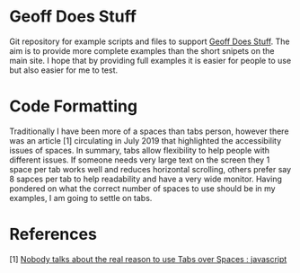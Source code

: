 # Geoff Does Stuff

Git repository for example scripts and files to support [Geoff Does Stuff](https://www.geoffdoesstuff.com/). The aim is to provide more complete examples than the short snipets on the main site. I hope that by providing full examples it is easier for people to use but also easier for me to test.

# Code Formatting

Traditionally I have been more of a spaces than tabs person, however there was an article [1] circulating in July 2019 that highlighted the accessibility issues of spaces. In summary, tabs allow flexibility to help people with different issues. If someone needs very large text on the screen they 1 space per tab works well and reduces horizontal scrolling, others prefer say 8 sapces per tab to help readability and have a very wide monitor. Having pondered on what the correct number of spaces to use should be in my examples, I am going to settle on tabs.

# References

[1] [Nobody talks about the real reason to use Tabs over Spaces : javascript](https://www.reddit.com/r/javascript/comments/c8drjo/nobody_talks_about_the_real_reason_to_use_tabs/)